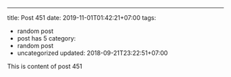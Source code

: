 ---
title: Post 451
date: 2019-11-01T01:42:21+07:00
tags:
  - random post
  - post has 5
category:
  - random post
  - uncategorized
updated: 2018-09-21T23:22:51+07:00

This is content of post 451